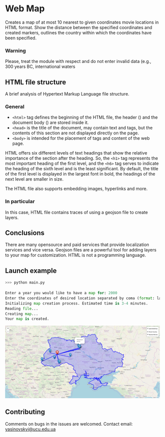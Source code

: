 # Web Map

Creates a map of at most 10 nearest to given coordinates movie locations
in HTML format. Show the distance between the specified coordinates and created markers, outlines the country within which the coordinates have been specified.

### Warning

Please, treat the module with respect and do not enter invalid data (e.g.,
300 years BC, international waters

## HTML file structure

A brief analysis of Hypertext Markup Language file structure.

### General

* `<html>` tag defines the beginning of the HTML file, the header (*<head>*) and the document body (*<body>*) are stored inside it.
* `<head>` is the title of the document, may contain text and tags, but the contents of this section are not displayed directly on the page.
* `<body>` is intended for the placement of tags and content of the web page.

HTML offers six different levels of text headings that show the relative importance of the section after the heading. So, the `<h1>` tag represents the most important heading of the first level, and the `<h6>` tag serves to indicate the heading of the sixth level and is the least significant. By default, the title of the first level is displayed in the largest font in bold, the headings of the next level are smaller in size.

The HTML file also supports embedding images, hyperlinks and more.

### In particular

In this case, HTML file contains traces of using a geojson file to create layers.
## Conclusions

There are many opensource and paid services that provide localization services and vice versa. Geojson files are a powerful tool for adding layers to your map for customization. HTML is not a programming language.

## Launch example

```python
>>> python main.py

Enter a year you would like to have a map for: 2000
Enter the coordinates of desired location separated by coma (format: lat, long): 45, 45
Initializing map creation process. Estimated time is 3-4 minutes.
Reading file...
Creating map...
Your map is created.
```
![2013_web_map](https://github.com/kenticent9/web_map/blob/master/images/Ukraine_2013.png)

## Contributing

Comments on bugs in the issues are welcomed. Contact email: yasinovskyi@ucu.edu.ua

